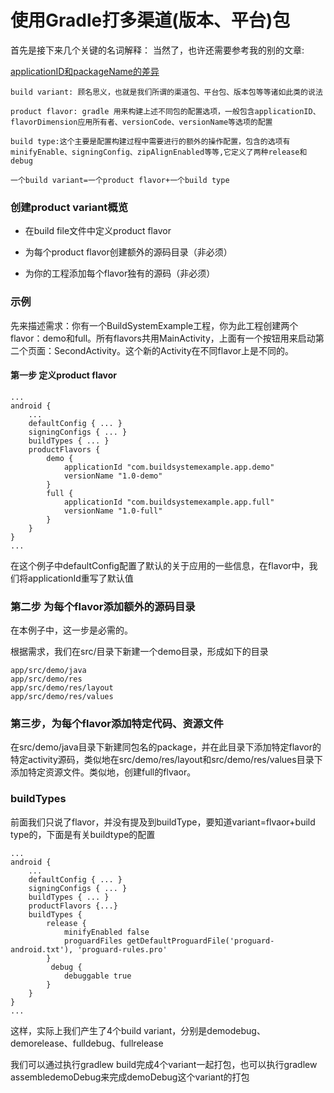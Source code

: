 # 使用Gradle打多渠道(版本、平台)包

首先是接下来几个关键的名词解释：
当然了，也许还需要参考我的别的文章:

[applicationID和packageName的差异]()


```
build variant: 顾名思义，也就是我们所谓的渠道包、平台包、版本包等等诸如此类的说法

product flavor: gradle 用来构建上述不同包的配置选项，一般包含applicationID、
flavorDimension应用所有者、versionCode、versionName等选项的配置

build type:这个主要是配置构建过程中需要进行的额外的操作配置，包含的选项有minifyEnable、signingConfig、zipAlignEnabled等等,它定义了两种release和debug

一个build variant=一个product flavor+一个build type

```

### 创建product variant概览

- 在build file文件中定义product flavor

- 为每个product flavor创建额外的源码目录（非必须）

- 为你的工程添加每个flavor独有的源码（非必须）


### 示例

先来描述需求：你有一个BuildSystemExample工程，你为此工程创建两个flavor：demo和full。所有flavors共用MainActivity，上面有一个按钮用来启动第二个页面：SecondActivity。这个新的Activity在不同flavor上是不同的。

#### 第一步 定义product flavor

```
...
android {
    ...
    defaultConfig { ... }
    signingConfigs { ... }
    buildTypes { ... }
    productFlavors {
        demo {
            applicationId "com.buildsystemexample.app.demo"
            versionName "1.0-demo"
        }
        full {
            applicationId "com.buildsystemexample.app.full"
            versionName "1.0-full"
        }
    }
}
...

```

在这个例子中defaultConfig配置了默认的关于应用的一些信息，在flavor中，我们将applicationId重写了默认值


### 第二步 为每个flavor添加额外的源码目录

在本例子中，这一步是必需的。

根据需求，我们在src/目录下新建一个demo目录，形成如下的目录

```
app/src/demo/java
app/src/demo/res
app/src/demo/res/layout
app/src/demo/res/values
```

### 第三步，为每个flavor添加特定代码、资源文件

在src/demo/java目录下新建同包名的package，并在此目录下添加特定flavor的特定activity源码，类似地在src/demo/res/layout和src/demo/res/values目录下添加特定资源文件。类似地，创建full的flvaor。


### buildTypes

前面我们只说了flavor，并没有提及到buildType，要知道variant=flvaor+build type的，下面是有关buildtype的配置

```
...
android {
    ...
    defaultConfig { ... }
    signingConfigs { ... }
    buildTypes { ... }
    productFlavors {...}
    buildTypes {
        release {
            minifyEnabled false
            proguardFiles getDefaultProguardFile('proguard-android.txt'), 'proguard-rules.pro'
        }
         debug {
            debuggable true
        }
    }
}
...
```

这样，实际上我们产生了4个build variant，分别是demodebug、demorelease、fulldebug、fullrelease

我们可以通过执行gradlew build完成4个variant一起打包，也可以执行gradlew assembledemoDebug来完成demoDebug这个variant的打包